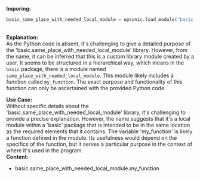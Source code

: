 <b class="custom_code_highlight_green">Imporing:</b><br>
```python
basic_same_place_with_needed_local_module = upsonic.load_module("basic.same_place_with_needed_local_module")
```
<br><b class="custom_code_highlight_green">Explanation:</b><br>As the Python code is absent, it's challenging to give a detailed purpose of the 'basic.same_place_with_needed_local_module' library. However, from the name, it can be inferred that this is a custom library module created by a user. It seems to be structured in a hierarchical way, which means in the `basic` package, there is a module named `same_place_with_needed_local_module`. This module likely includes a function called `my_function`. The exact purpose and functionality of this function can only be ascertained with the provided Python code.

<b class="custom_code_highlight_green">Use Case:</b><br>Without specific details about the 'basic.same_place_with_needed_local_module' library, it's challenging to provide a precise explanation. However, the name suggests that it's a local module within a 'basic' package that is intended to be in the same location as the required elements that it contains. The variable 'my_function' is likely a function defined in the module. Its usefulness would depend on the specifics of the function, but it serves a particular purpose in the context of where it's used in the program.
<br><b class="custom_code_highlight_green">Content:</b><br>
  - basic.same_place_with_needed_local_module.my_function
